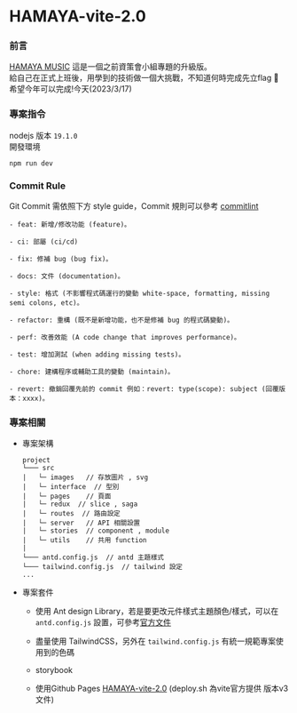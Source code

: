 # HAMAYA-vite-2.0

### 前言
[HAMAYA MUSIC](https://github.com/TSENG-TZU-YU/MFEE27-HAMAYA)
這是一個之前資策會小組專題的升級版。  
給自己在正式上班後，用學到的技術做一個大挑戰，不知道何時完成先立flag :triangular_flag_on_post:  
希望今年可以完成!今天(2023/3/17)  


### 專案指令
nodejs 版本 `19.1.0`  
開發環境  
```shell
npm run dev
```

### Commit Rule

Git Commit 需依照下方 style guide，Commit 規則可以參考 [commitlint](https://commitlint.js.org/#/)

```shell
- feat: 新增/修改功能 (feature)。

- ci: 部屬 (ci/cd)

- fix: 修補 bug (bug fix)。

- docs: 文件 (documentation)。

- style: 格式 (不影響程式碼運行的變動 white-space, formatting, missing semi colons, etc)。

- refactor: 重構 (既不是新增功能，也不是修補 bug 的程式碼變動)。

- perf: 改善效能 (A code change that improves performance)。

- test: 增加測試 (when adding missing tests)。

- chore: 建構程序或輔助工具的變動 (maintain)。

- revert: 撤銷回覆先前的 commit 例如：revert: type(scope): subject (回覆版本：xxxx)。
```
### 專案相關

- 專案架構

  ```
  project
  └─── src
  |   └─ images   // 存放圖片 , svg
  |   └─ interface  // 型別
  |   └─ pages    // 頁面
  |   └─ redux  // slice , saga
  |   └─ routes  // 路由設定
  |   └─ server   // API 相關設置
  |   └─ stories  // component , module
  |   └─ utils    // 共用 function
  |
  └─── antd.config.js  // antd 主題樣式
  └─── tailwind.config.js  // tailwind 設定
  ...
  ```

- 專案套件

    - 使用 Ant design Library，若是要更改元件樣式主題顏色/樣式，可以在 `antd.config.js` 設置，可參考[官方文件](https://github.com/ant-design/ant-design/blob/master/docs/react/customize-theme.zh-CN.md)
    
    - 盡量使用 TailwindCSS，另外在 `tailwind.config.js` 有統一規範專案使用到的色碼
    - storybook
    - 使用Github Pages [HAMAYA-vite-2.0](https://youjenwen.github.io/HAMAYA-vite-2.0/) (deploy.sh 為vite官方提供 版本v3文件)